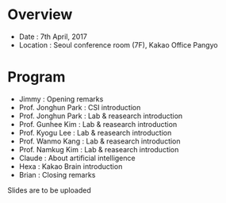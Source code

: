 # Overview
* Date : 7th April, 2017
* Location : Seoul conference room (7F), Kakao Office Pangyo

# Program
* Jimmy : Opening remarks
* Prof. Jonghun Park : CSI introduction
* Prof. Jonghun Park : Lab & reasearch introduction
* Prof. Gunhee Kim : Lab & reasearch introduction
* Prof. Kyogu Lee : Lab & reasearch introduction
* Prof. Wanmo Kang : Lab & reasearch introduction
* Prof. Namkug Kim : Lab & reasearch introduction
* Claude : About artificial intelligence
* Hexa : Kakao Brain introduction
* Brian : Closing remarks

Slides are to be uploaded

